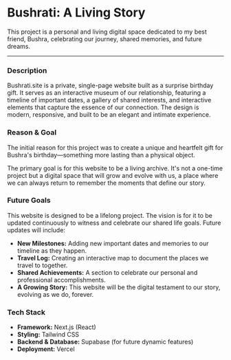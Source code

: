 # Bushrati: A Living Story

This project is a personal and living digital space dedicated to my best friend, Bushra, celebrating our journey, shared memories, and future dreams.

---

### **Description**

Bushrati.site is a private, single-page website built as a surprise birthday gift. It serves as an interactive museum of our relationship, featuring a timeline of important dates, a gallery of shared interests, and interactive elements that capture the essence of our connection. The design is modern, responsive, and built to be an elegant and intimate experience.

### **Reason & Goal**

The initial reason for this project was to create a unique and heartfelt gift for Bushra's birthday—something more lasting than a physical object.

The primary goal is for this website to be a living archive. It's not a one-time project but a digital space that will grow and evolve with us, a place where we can always return to remember the moments that define our story.

### **Future Goals**

This website is designed to be a lifelong project. The vision is for it to be updated continuously to witness and celebrate our shared life goals. Future updates will include:

* **New Milestones:** Adding new important dates and memories to our timeline as they happen.
* **Travel Log:** Creating an interactive map to document the places we travel to together.
* **Shared Achievements:** A section to celebrate our personal and professional accomplishments.
* **A Growing Story:** This website will be the digital testament to our story, evolving as we do, forever.

### **Tech Stack**

* **Framework:** Next.js (React)
* **Styling:** Tailwind CSS
* **Backend & Database:** Supabase (for future dynamic features)
* **Deployment:** Vercel
